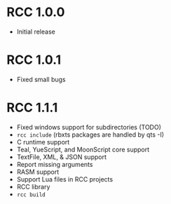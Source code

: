 # RCC 1.0.0
- Initial release
# RCC 1.0.1
- Fixed small bugs
# RCC 1.1.1
- Fixed windows support for subdirectories (TODO)
- `rcc include` (rbxts packages are handled by qts -I)
- C runtime support
- Teal, YueScript, and MoonScript core support
- TextFile, XML, & JSON support
- Report missing arguments
- RASM support
- Support Lua files in RCC projects
- RCC library 
- `rcc build`